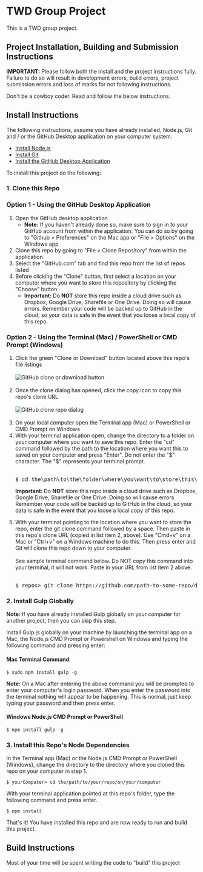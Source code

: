 # TWD Group Project
This is a TWD group project.

## Project Installation, Building and Submission Instructions

**IMPORTANT:** Please follow both the install and the project instructions fully. Failure to do so will result in development errors, build errors, project submission errors and loss of marks for not following instructions.

Don't be a cowboy coder. Read and follow the below instructions.

## Install Instructions

The following instructions, assume you have already installed, Node.js, Git and / or the GitHub Desktop application on your computer system. 

- [Install Node.js](https://nodejs.org/)
- [Install Git](https://git-scm.com/)
- [Install the GitHub Desktop Application](https://desktop.github.com/)

To install this project do the following:

### 1. Clone this Repo

### Option 1 - Using the GitHub Desktop Application

<ol>
  <li>Open the GitHub desktop application
    <ul>
      <li><strong>Note:</strong> If you haven't already done so, make sure to sign in to your GitHub account from within the application. You can do so by going to "Github > Preferences" on the Mac app or "File > Options" on the Windows app</li>
    </ul>
  </li>
  <li>Clone this repo by going to "File > Clone Repository" from within the application</li>
  <li>Select the "GitHub.com" tab and find this repo from the list of repos listed</li>
  <li>Before clicking the "Clone" button, first select a location on your computer where you want to store this repository by clicking the "Choose" button
    <ul>
      <li><strong>Important: </strong>Do <strong>NOT</strong> store this repo inside a cloud drive such as Dropbox, Google Drive, Sharefile or One Drive. Doing so will cause errors. Remember your code will be backed up to GitHub in the cloud, so your data is safe in the event that you loose a local copy of this repo.</li>
    </ul>
  </li>
</ol>

### Option 2 - Using the Terminal (Mac) / PowerShell or CMD Prompt (Windows)

<ol>
  <li>Click the green "Clone or Download" button located above this repo's file listings<br><br><img src="https://res.michaelwhyte.ca/github-clone-download-button-with-red-circle.jpg" alt="GitHub clone or download button"><br><br></li>
  <li>Once the clone dialog has opened, click the copy icon to copy this repo's clone URL<br><br><img src="https://res.michaelwhyte.ca/github-clone-repo-dialog.jpg" alt="GitHub clone repo dialog"><br><br></li>
  <li>On your local computer open the Terminal app (Mac) or PowerShell or CMD Prompt on Windows</li>
  <li>With your terminal application open, change the directory to a folder on your computer where you want to save this repo. Enter the "cd" command followed by the path to the location where you want this to saved on your computer and press "Enter". Do not enter the "$" character. The "$" represents your terminal prompt.<br><br>
    <div class="highlight highlight-source-shell">
      <pre>
$ cd the\path\to\the\folder\where\you\want\to\store\this\repo...</pre>
    </div>
    <p><strong>Important: </strong>Do <strong>NOT</strong> store this repo inside a cloud drive such as Dropbox, Google Drive, Sharefile or One Drive. Doing so will cause errors. Remember your code will be backed up to GitHub in the cloud, so your data is safe in the event that you loose a local copy of this repo.</p></li>
  </li>
  <li>With your terminal pointing to the location where you want to store the repo, enter the git clone command followed by a space. Then paste in this repo's clone URL (copied in list item 2, above). Use "Cmd+v" on a Mac or "Ctrl+v" on a Windows machine to do this. Then press enter and Git will clone this repo down to your computer.<br><br>See sample terminal command below. Do NOT copy this command into your terminal, it will not work. Paste in your URL from list item 2 above.<br><br>
  <div class="highlight highlight-source-shell">
    <pre>
$ repos> git clone https://github.com/path-to-some-repo/do-not-copy-this-url.git</pre>
  </div>
</li>
</ol>

### 2. Install Gulp Globally

**Note:** If you have already installed Gulp globally on your computer for another project, then you can skip this step.

Install Gulp.js globally on your machine by launching the terminal app on a Mac, the Node.js CMD Prompt or Powershell on Windows and typing the following command and pressing enter:

#### Mac Terminal Command

```shell
$ sudo npm install gulp -g 
```
**Note:** On a Mac after entering the above command you will be prompted to enter your computer's login password. When you enter the password into the terminal nothing will appear to be happening. This is normal, just keep typing your password and then press enter.

#### Windows Node.js CMD Prompt or PowerShell

```shell
$ npm install gulp -g
```
### 3. Install this Repo's Node Dependencies

In the Terminal app (Mac) or the Node.js CMD Prompt or PowerShell (Windows), change the directory to the directory where you cloned this repo on your computer in step 1.

```shell
$ yourComputer> cd the/path/to/your/repo/on/your/computer
```

With your terminal application pointed at this repo's folder, type the following command and press enter.

```shell
$ npm install
```

That's it! You have installed this repo and are now ready to run and build this project.

## Build Instructions

Most of your time will be spent writing the code to "build" this project



